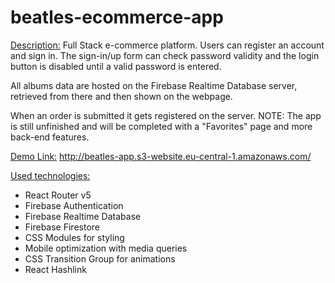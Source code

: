 # beatles-ecommerce-app
<ins>Description:</ins>
Full Stack e-commerce platform. Users can register an account and sign in.
The sign-in/up form can check password validity and the login button is disabled until a valid password is entered.

All albums data are hosted on the Firebase Realtime Database server, retrieved from there and then shown on the webpage.

When an order is submitted it gets registered on the server.
NOTE: The app is still unfinished and will be completed with a "Favorites" page and more back-end features.

<ins>Demo Link:</ins> http://beatles-app.s3-website.eu-central-1.amazonaws.com/

<ins>Used technologies:</ins>
- React Router v5
- Firebase Authentication
- Firebase Realtime Database
- Firebase Firestore
- CSS Modules for styling
- Mobile optimization with media queries
- CSS Transition Group for animations
- React Hashlink
